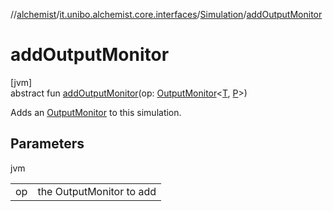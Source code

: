 //[alchemist](../../../index.md)/[it.unibo.alchemist.core.interfaces](../index.md)/[Simulation](index.md)/[addOutputMonitor](add-output-monitor.md)

# addOutputMonitor

[jvm]\
abstract fun [addOutputMonitor](add-output-monitor.md)(op: [OutputMonitor](../../it.unibo.alchemist.boundary.interfaces/-output-monitor/index.md)<[T](../../it.unibo.alchemist.boundary.interfaces/-output-monitor/index.md), [P](../../it.unibo.alchemist.boundary.interfaces/-output-monitor/index.md)>)

Adds an [OutputMonitor](../../it.unibo.alchemist.boundary.interfaces/-output-monitor/index.md) to this simulation.

## Parameters

jvm

| | |
|---|---|
| op | the OutputMonitor to add |
